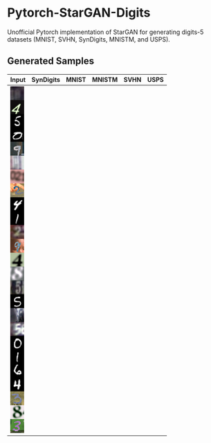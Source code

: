 # Pytorch-StarGAN-Digits
Unofficial Pytorch implementation of StarGAN for generating digits-5 datasets (MNIST, SVHN, SynDigits, MNISTM, and USPS).

## Generated Samples
Input | SynDigits | MNIST | MNISTM | SVHN | USPS
--- | --- | --- | --- | --- | ---
![](/Results/Input.png) | ![]() | ![]() | ![]() | ![]() | ![]()
